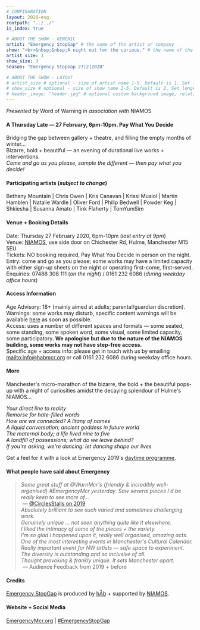```yaml
---
# CONFIGURATION
layout: 2020-esg
rootpath: "../../"
is_index: true

# ABOUT THE SHOW - GENERIC
artist: "Emergency StopGap" # the name of the artist or company
show: "<br>&nbsp;&nbsp;A night out for the curious." # the name of the show
artist_size: 1
show_size: 3
season: "Emergency StopGap 27|2|2020"

# ABOUT THE SHOW - LAYOUT
# artist_size # optional - size of artist name 1-5. Default is 1. Set longer names to lower values
# show_size # optional - size of show name 2-5. Default is 2. Set longer names to lower values
# header_image: "header.jpg" # optional custom background image, relative to current page
---
```

*Presented by* Word of Warning *in association with* NIAMOS           
         
#### A Thursday Late — 27 February, 6pm-10pm. Pay What You Decide             
Bridging the gap between gallery + theatre, and filling the empty months of winter…<br>Bizarre, bold + beautiful — an evening of durational live works + interventions.<br>*Come and go as you please, sample the different — then pay what you decide!*         
             
#### Participating artists (*subject to change*)          
Bethany Mountain | Chris Owen | Kris Canavan | Krissi Musiol | Martin Hamblen | Natalie Wardle | Oliver Ford | Philip Bedwell | Powder Keg | Shkiesha | Susanna Amato | Tink Flaherty | TomYumSim         
         
#### Venue + Booking Details         
Date: Thursday 27 February 2020, 6pm-10pm (*last entry at 9pm*)           
Venue: <a href="http://www.niamos.space" target="_blank">NIAMOS</a>, use side door on Chichester Rd, Hulme, Manchester M15 5EU        
Tickets: NO booking required, Pay What You Decide in person on the night.<br>Entry: come and go as you please; some works may have a limited capacity with either sign-up sheets on the night or operating first-come, first-served.       
Enquiries: 07488 308 111 (*on the night*) / 0161 232 6086 (*during weekday office hours*)          
         
#### Access Information       
Age Advisory: 18+ (mainly aimed at adults; parental/guardian discretion).<br>Warnings: some works may disturb, specific content warnings will be available [here](/warnings) as soon as possible.<br>Access: uses a number of different spaces and formats — some seated, some standing, some spoken word, some visual, some limited capacity, some participatory. **We apologise but due to the nature of the NIAMOS building, some works may not have step-free access.**<br>Specific age + access info: please get in touch with us by emailing <mailto:info@habmcr.org> or call 0161 232 6086 during weekday office hours.        
            
#### More            
Manchester's micro-marathon of the bizarre, the bold + the beautiful pops-up with a night of curiosities amidst the decaying splendour of Hulme's NIAMOS…           
        
*Your direct line to reality<br>Remorse for hate-filled words<br>How are we connected? A litany of names<br>A liquid conversation; ancient goddess in future world<br>The maternal body; a life lived nine to five<br>A landfill of possessions; what do we leave behind?<br>If you're asking, we're dancing: let dancing shape our lives*            
          
Get a feel for it with a look at Emergency 2019's [daytime programme](/archive/2019-emergency/daytime).         
            
#### What people have said about Emergency         
>*Some great stuff at @WarnMcr's (friendly & incredibly well-organised) #EmergencyMcr yesterday. Saw several pieces I'd be really keen to see more of…*<br>&nbsp;— <a href="http://twitter.com/CirclesStalls/status/1175770007474724871" target="_blank">@CirclesStalls on 2019</a><br>*Absolutely brilliant to see such varied and sometimes challenging work.*<br>*Genuinely unique … not seen anything quite like it elsewhere.*<br>*I liked the intimacy of some of the pieces + the variety.*<br>*I'm so glad I happened upon it, really well organised, amazing acts.*<br>*One of the most interesting events in Manchester's Cultural Calendar.*<br>*Really important event for NW artists — safe space to experiment.*<br>*The diversity is outstanding and so inclusive of all.*<br>*Thought provoking & frankly unique. It sets Manchester apart.*<br>&nbsp;— Audience Feedback from 2019 + before          
         
#### Credits         
[Emergency StopGap](/hab/emergency) is produced by [hÅb](/hab) + supported by <a href="http://www.niamos.space" target="_blank">NIAMOS</a>.        
                
#### Website + Social Media
<a href="http://emergencymcr.org" target="_blank">EmergencyMcr.org</a> | <a href="http://twitter.com/hashtag/EmergencyStopGap" target="_blank">#EmergencyStopGap</a>
